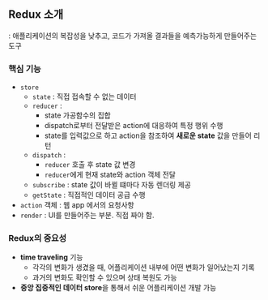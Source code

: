 ## Redux 소개

: 애플리케이션의 복잡성을 낮추고, 코드가 가져올 결과들을 예측가능하게 만들어주는 도구

### 핵심 기능

- `store`
  - `state` : 직접 접속할 수 없는 데이터
  - `reducer` :
    - state 가공함수의 집합
    - dispatch로부터 전달받은 action에 대응하여 특정 행위 수행
    - state를 입력값으로 하고 action을 참조하여 **새로운 state** 값을 만들어 리턴
  - `dispatch` :
    - `reducer` 호출 후 state 값 변경
    - `reducer`에게 현재 state와 action 객체 전달
  - `subscribe` : state 값이 바뀔 떄마다 자동 렌더링 제공
  - `getState` : 직접적인 데이터 공급 수행
- `action` 객체 : 웹 app 에서의 요청사항
- `render` : UI를 만들어주는 부분. 직접 짜야 함.

### Redux의 중요성

- **time traveling** 기능
  - 각각의 변화가 생겼을 때, 어플리케이션 내부에 어떤 변화가 일어났는지 기록
  - 과거의 변화도 확인할 수 있으며 상태 복원도 가능
- **중앙 집중적인 데이터 store**을 통해서 쉬운 어플리케이션 개발 가능
